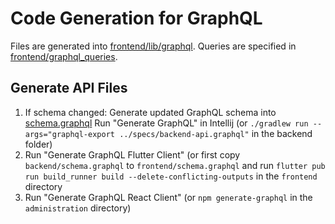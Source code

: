 # Code Generation for GraphQL

Files are generated into [frontend/lib/graphql](../frontend/lib/graphql).
Queries are specified in [frontend/graphql_queries](../frontend/graphql_queries).

## Generate API Files
1. If schema changed: Generate updated GraphQL schema into [schema.graphql](../frontend/schema.graphql)
   Run "Generate GraphQL" in Intellij (or `./gradlew run --args="graphql-export ../specs/backend-api.graphql"` in the backend folder)
2. Run "Generate GraphQL Flutter Client" (or first copy `backend/schema.graphql` to `frontend/schema.graphql` and 
   run ```flutter pub run build_runner build --delete-conflicting-outputs``` in the `frontend` directory
3. Run "Generate GraphQL React Client" (or `npm generate-graphql` in the `administration` directory)
